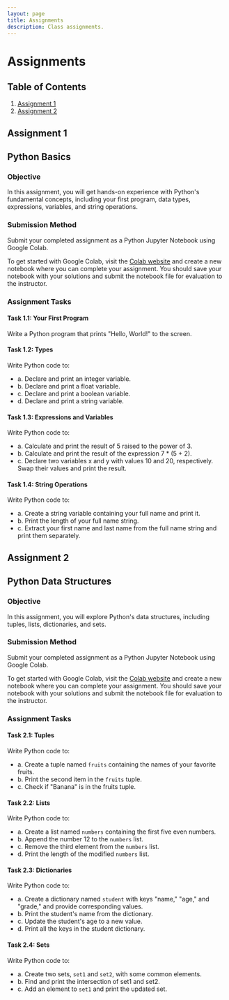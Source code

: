 ```yaml
---
layout: page
title: Assignments
description: Class assignments.
---
```


# Assignments

## Table of Contents

1. [Assignment 1](#assignment-1)
2. [Assignment 2](#assignment-2)


## Assignment 1


## Python Basics

### Objective

In this assignment, you will get hands-on experience with Python's fundamental concepts, including your first program, data types, expressions, variables, and string operations.

### Submission Method

Submit your completed assignment as a Python Jupyter Notebook using Google Colab. 

To get started with Google Colab, visit the [Colab website](https://colab.research.google.com/) and create a new notebook where you can complete your assignment. You should save your notebook with your solutions and submit the notebook file for evaluation to the instructor.

### Assignment Tasks

#### Task 1.1: Your First Program

Write a Python program that prints "Hello, World!" to the screen.

#### Task 1.2: Types

Write Python code to:

- a. Declare and print an integer variable.
- b. Declare and print a float variable.
- c. Declare and print a boolean variable.
- d. Declare and print a string variable.

#### Task 1.3: Expressions and Variables

Write Python code to:

- a. Calculate and print the result of 5 raised to the power of 3.
- b. Calculate and print the result of the expression 7 * (5 + 2).
- c. Declare two variables x and y with values 10 and 20, respectively. Swap their values and print the result.

#### Task 1.4: String Operations

Write Python code to:

- a. Create a string variable containing your full name and print it.
- b. Print the length of your full name string.
- c. Extract your first name and last name from the full name string and print them separately.



## Assignment 2


## Python Data Structures

### Objective

In this assignment, you will explore Python's data structures, including tuples, lists, dictionaries, and sets.

### Submission Method

Submit your completed assignment as a Python Jupyter Notebook using Google Colab.

To get started with Google Colab, visit the [Colab website](https://colab.research.google.com/) and create a new notebook where you can complete your assignment. You should save your notebook with your solutions and submit the notebook file for evaluation to the instructor.

### Assignment Tasks

#### Task 2.1: Tuples

Write Python code to:

- a. Create a tuple named `fruits` containing the names of your favorite fruits.
- b. Print the second item in the `fruits` tuple.
- c. Check if "Banana" is in the fruits tuple.

#### Task 2.2: Lists

Write Python code to:

- a. Create a list named `numbers` containing the first five even numbers.
- b. Append the number 12 to the `numbers` list.
- c. Remove the third element from the `numbers` list.
- d. Print the length of the modified `numbers` list.

#### Task 2.3: Dictionaries

Write Python code to:

- a. Create a dictionary named `student` with keys "name," "age," and "grade," and provide corresponding values.
- b. Print the student's name from the dictionary.
- c. Update the student's age to a new value.
- d. Print all the keys in the student dictionary.

#### Task 2.4: Sets

Write Python code to:

- a. Create two sets, `set1` and `set2`, with some common elements.
- b. Find and print the intersection of set1 and set2.
- c. Add an element to `set1` and print the updated set.
